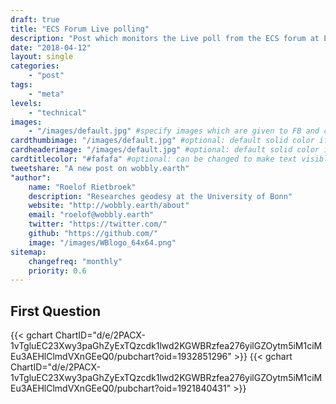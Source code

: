 ```yaml
---
draft: true
title: "ECS Forum Live polling"
description: "Post which monitors the Live poll from the ECS forum at EGU's general assembly"
date: "2018-04-12"
layout: single
categories:
    - "post"
tags:
    - "meta"
levels:
    - "technical"
images: 
    - "/images/default.jpg" #specify images which are given to FB and co to add while linking
cardthumbimage: "/images/default.jpg" #optional: default solid color if unset
cardheaderimage: "/images/default.jpg" #optional: default solid color if unset set with: hcardbackground: "#263238"
cardtitlecolor: "#fafafa" #optional: can be changed to make text visible over card image
tweetshare: "A new post on wobbly.earth"
"author":
    name: "Roelof Rietbroek"
    description: "Researches geodesy at the University of Bonn"
    website: "http://wobbly.earth/about"
    email: "roelof@wobbly.earth"
    twitter: "https://twitter.com/"
    github: "https://github.com/"
    image: "/images/WBlogo_64x64.png"
sitemap:
    changefreq: "monthly"
    priority: 0.6
---
```



## First Question
{{< gchart ChartID="d/e/2PACX-1vTgluEC23Xwy3paGhZyExTQzcdk1lwd2KGWBRzfea276yilGZOytm5iM1ciMEu3AEHlClmdVXnGEeQ0/pubchart?oid=1932851296" >}}
{{< gchart ChartID="d/e/2PACX-1vTgluEC23Xwy3paGhZyExTQzcdk1lwd2KGWBRzfea276yilGZOytm5iM1ciMEu3AEHlClmdVXnGEeQ0/pubchart?oid=1921840431" >}}

